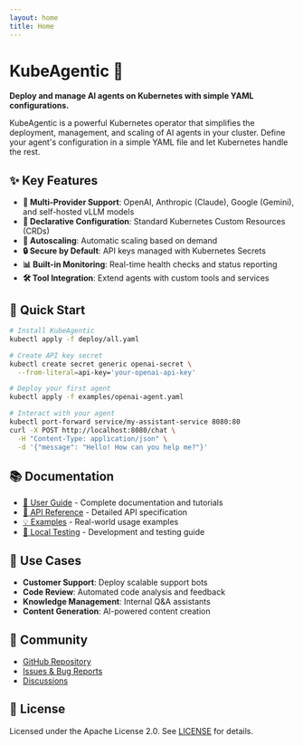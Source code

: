 ```yaml
---
layout: home
title: Home
---
```


# KubeAgentic 🤖

**Deploy and manage AI agents on Kubernetes with simple YAML configurations.**

KubeAgentic is a powerful Kubernetes operator that simplifies the deployment, management, and scaling of AI agents in your cluster. Define your agent's configuration in a simple YAML file and let Kubernetes handle the rest.

## ✨ Key Features

- **🤖 Multi-Provider Support**: OpenAI, Anthropic (Claude), Google (Gemini), and self-hosted vLLM models
- **📝 Declarative Configuration**: Standard Kubernetes Custom Resources (CRDs) 
- **🔄 Autoscaling**: Automatic scaling based on demand
- **🔒 Secure by Default**: API keys managed with Kubernetes Secrets
- **📊 Built-in Monitoring**: Real-time health checks and status reporting
- **🛠️ Tool Integration**: Extend agents with custom tools and services

## 🚀 Quick Start

```bash
# Install KubeAgentic
kubectl apply -f deploy/all.yaml

# Create API key secret
kubectl create secret generic openai-secret \
  --from-literal=api-key='your-openai-api-key'

# Deploy your first agent
kubectl apply -f examples/openai-agent.yaml

# Interact with your agent
kubectl port-forward service/my-assistant-service 8080:80
curl -X POST http://localhost:8080/chat \
  -H "Content-Type: application/json" \
  -d '{"message": "Hello! How can you help me?"}'
```

## 📚 Documentation

- [📖 User Guide](docs/) - Complete documentation and tutorials
- [🔧 API Reference](api-reference.html) - Detailed API specification
- [💡 Examples](examples.html) - Real-world usage examples
- [🧪 Local Testing](local-testing.html) - Development and testing guide

## 🎯 Use Cases

- **Customer Support**: Deploy scalable support bots
- **Code Review**: Automated code analysis and feedback
- **Knowledge Management**: Internal Q&A assistants
- **Content Generation**: AI-powered content creation

## 🤝 Community

- [GitHub Repository](https://github.com/sudeshmu/kubeagentic)
- [Issues & Bug Reports](https://github.com/sudeshmu/kubeagentic/issues)
- [Discussions](https://github.com/sudeshmu/kubeagentic/discussions)

## 📄 License

Licensed under the Apache License 2.0. See [LICENSE](https://github.com/sudeshmu/kubeagentic/blob/main/LICENSE) for details.